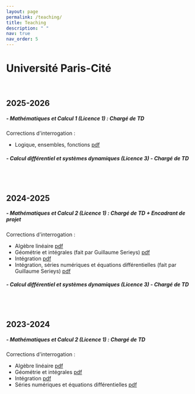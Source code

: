 ```yaml
---
layout: page
permalink: /teaching/
title: Teaching
description: " "
nav: true
nav_order: 5
---
```


# Université Paris-Cité
<br>

## 2025-2026

#####  - Mathématiques et Calcul 1  (Licence 1) : Chargé de TD 

Corrections d'interrogation : 

  - Logique, ensembles, fonctions [pdf](https://rayanemouhli.github.io/assets/pdf/interro1_MC1.pdf)


##### - Calcul différentiel et systèmes dynamiques (Licence 3) - Chargé de TD 

<br>
<br>

## 2024-2025

#####  - Mathématiques et Calcul 2  (Licence 1) : Chargé de TD + Encadrant de projet

Corrections d'interrogation : 

  - Algèbre linéaire [pdf](https://rayanemouhli.github.io/assets/pdf/MC2-alglin-2425.pdf)
  - Géométrie et intégrales (fait par Guillaume Serieys) [pdf](https://rayanemouhli.github.io/assets/pdf/MC2-geomint-2425.pdf)
  - Intégration [pdf](https://rayanemouhli.github.io/assets/pdf/MC2-integration-2425.pdf)
  - Intégration, séries numériques et équations différentielles (fait par Guillaume Serieys) [pdf](https://rayanemouhli.github.io/assets/pdf/MC2-int_series_edo-2425.pdf)


##### - Calcul différentiel et systèmes dynamiques (Licence 3) - Chargé de TD 

<br>
<br>

## 2023-2024

##### -  Mathématiques et Calcul 2  (Licence 1) : Chargé de TD 

Corrections d'interrogation : 

  - Algèbre linéaire  [pdf](https://rayanemouhli.github.io/assets/pdf/MC2-alglin-2324.pdf)
  - Géométrie et intégrales [pdf](https://rayanemouhli.github.io/assets/pdf/MC2-geomint-2324.pdf)
  - Intégration [pdf](https://rayanemouhli.github.io/assets/pdf/MC2-Integration-2324.pdf)
  - Séries numériques et équations différentielles [pdf](https://rayanemouhli.github.io/assets/pdf/MC2-serienumequadiff-2324.pdf)



